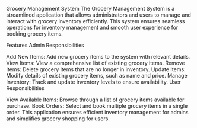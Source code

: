 Grocery Management System
The Grocery Management System is a streamlined application that allows administrators and users to manage and interact with grocery inventory efficiently. This system ensures seamless operations for inventory management and smooth user experience for booking grocery items.

Features
Admin Responsibilities

Add New Items: Add new grocery items to the system with relevant details.
View Items: View a comprehensive list of existing grocery items.
Remove Items: Delete grocery items that are no longer in inventory.
Update Items: Modify details of existing grocery items, such as name and price.
Manage Inventory: Track and update inventory levels to ensure availability.
User Responsibilities

View Available Items: Browse through a list of grocery items available for purchase.
Book Orders: Select and book multiple grocery items in a single order.
This application ensures efficient inventory management for admins and simplifies grocery shopping for users.
